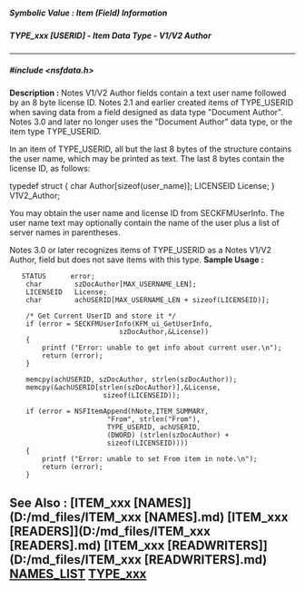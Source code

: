 ##### Symbolic Value : Item (Field) Information
##### TYPE_xxx [USERID] - Item Data Type - V1/V2 Author
---
##### #include <nsfdata.h>
**Description :**
Notes V1/V2 Author fields contain a text user name followed by an 8 byte 
license ID. Notes 2.1 and earlier created items of TYPE_USERID when saving data 
from a field designed as data type "Document Author".  Notes 3.0 and later no 
longer uses the "Document Author" data type, or the item type TYPE_USERID.

In an item of TYPE_USERID, all but the last 8 bytes of the structure contains 
the user name, which may be printed as text.  The last 8 bytes contain the 
license ID, as follows:

typedef struct {
   char      Author[sizeof(user_name)];
   LICENSEID License;
} V1V2_Author;

You may obtain the user name and license ID from SECKFMUserInfo.  The user name 
text may optionally contain the name of the user plus a list of server names in 
parentheses.

Notes 3.0 or later recognizes items of TYPE_USERID as a Notes V1/V2 Author, 
field but does not save items with this type.
**Sample Usage :**
```
   STATUS      error;
    char        szDocAuthor[MAX_USERNAME_LEN];
    LICENSEID   License;
    char        achUSERID[MAX_USERNAME_LEN + sizeof(LICENSEID)];

    /* Get Current UserID and store it */
    if (error = SECKFMUserInfo(KFM_ui_GetUserInfo,
                           szDocAuthor,&License))
    {
        printf ("Error: unable to get info about current user.\n");
        return (error);
    }
                
    memcpy(achUSERID, szDocAuthor, strlen(szDocAuthor));
    memcpy(&achUSERID[strlen(szDocAuthor)],&License,
                       sizeof(LICENSEID));

    if (error = NSFItemAppend(hNote,ITEM_SUMMARY,
                        "From", strlen("From"),
                        TYPE_USERID, achUSERID,
                        (DWORD) (strlen(szDocAuthor) +
                        sizeof(LICENSEID))))
    {
        printf ("Error: unable to set From item in note.\n");
        return (error);
    } 
```
**See Also :**
[ITEM_xxx [NAMES]](D:/md_files/ITEM_xxx [NAMES].md)
[ITEM_xxx [READERS]](D:/md_files/ITEM_xxx [READERS].md)
[ITEM_xxx [READWRITERS]](D:/md_files/ITEM_xxx [READWRITERS].md)
[NAMES_LIST](D:/md_files/NAMES_LIST.md)
[TYPE_xxx](D:/md_files/TYPE_xxx.md)
---
